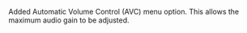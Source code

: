 Added Automatic Volume Control (AVC) menu option. This allows the maximum audio gain to be adjusted.

